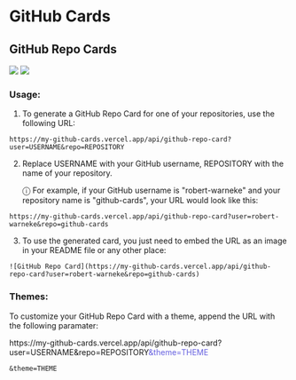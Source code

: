 # GitHub Cards


## GitHub Repo Cards

![](https://my-github-cards.vercel.app/api/github-repo-card?user=robert-warneke&repo=github-cards&theme=light)
![](https://my-github-cards.vercel.app/api/github-repo-card?user=robert-warneke&repo=github-cards&theme=dark)

### Usage:

1. To generate a GitHub Repo Card for one of your repositories, use the following URL:

```
https://my-github-cards.vercel.app/api/github-repo-card?user=USERNAME&repo=REPOSITORY
```

2. Replace USERNAME with your GitHub username, REPOSITORY with the name of your repository.

    ⓘ For example, if your GitHub username is "robert-warneke" and your repository name is "github-cards", your URL would look like this:

```
https://my-github-cards.vercel.app/api/github-repo-card?user=robert-warneke&repo=github-cards
```

3. To use the generated card, you just need to embed the URL as an image in your README file or any other place:

```
![GitHub Repo Card](https://my-github-cards.vercel.app/api/github-repo-card?user=robert-warneke&repo=github-cards)
```

### Themes:

To customize your GitHub Repo Card with a theme, append the URL with the following paramater:
<p>https://my-github-cards.vercel.app/api/github-repo-card?user=USERNAME&repo=REPOSITORY<span style="color: #6660e0;">&theme=THEME</span></p>


```
&theme=THEME
```